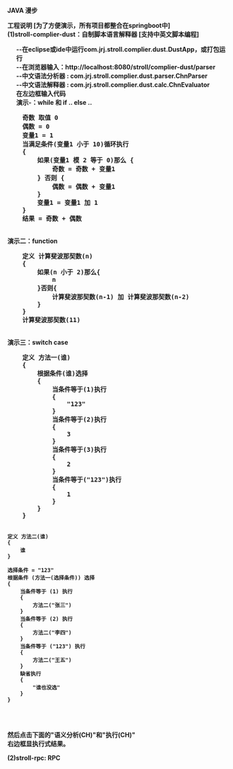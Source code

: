 <strong>JAVA 漫步</string>

<strong>工程说明 [为了方便演示，所有项目都整合在springboot中]</string><br/>
(1)stroll-complier-dust：自制脚本语言解释器 [支持中英文脚本编程]<br/>
<p style="padding-left:20px;">
--在eclipse或ide中运行com.jrj.stroll.complier.dust.DustApp，或打包运行<br/>
--在浏览器输入：http://localhost:8080/stroll/complier-dust/parser<br/>
--中文语法分析器 : com.jrj.stroll.complier.dust.parser.ChnParser<br/>
--中文语法解释器 : com.jrj.stroll.complier.dust.calc.ChnEvaluator<br/>
在左边框输入代码<br/>
演示-：while 和 if .. else ..<br/>
<pre>
	奇数 取值 0
	偶数 = 0
	变量1 = 1
	当满足条件(变量1 小于 10)循环执行
	{
		如果(变量1 模 2 等于 0)那么 {
			奇数 = 奇数 + 变量1
		} 否则 {
			偶数 = 偶数 + 变量1
		}
		变量1 = 变量1 加 1
	}
	结果 = 奇数 + 偶数
</pre>
<br>
演示二：function <br/>
<pre>
	定义 计算斐波那契数(n)
	{
		如果(n 小于 2)那么{
			n
		}否则{
			计算斐波那契数(n-1) 加 计算斐波那契数(n-2)
		}
	}
	计算斐波那契数(11)
</pre>
<br/>
演示三：switch case <br/>
<pre>
	定义 方法一(谁)
	{
		根据条件(谁)选择
		{
			当条件等于(1)执行
			{
				"123"
			}
			当条件等于(2)执行
			{
				3
			}
			当条件等于(3)执行
			{
				2
			}
			当条件等于("123")执行
			{
				1
			}
		}
	}
	
	定义 方法二(谁)
	{
		谁
	}
	
	选择条件 = "123"
	根据条件 (方法一(选择条件)) 选择
	{
		当条件等于 (1) 执行
		{
			方法二("张三")
		}
		当条件等于 (2) 执行
		{
			方法二("李四")
		}
		当条件等于 ("123") 执行
		{
			方法二("王五")
		}
		缺省执行
		{
			"谁也没选"
		}
	}
</pre>
<br>
然后点击下面的"语义分析(CH)"和"执行(CH)"<br/>
右边框显执行式结果。<br/>
</p>
(2)stroll-rpc: RPC
